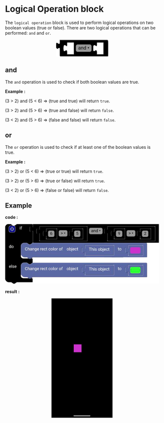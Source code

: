 # Logical Operation block

The `logical operation` block is used to perform logical operations on two boolean values (true or false). There are two logical operations that can be performed: `and` and `or`.

<p align="center">
  <img src="../../../res/images/blocks/logic/logical_operation/logical_operation.png" />
</p>

## and

The `and` operation is used to check if both boolean values are true.

**Example :**

(3 > 2) and (5 < 6) => (true and true) will return `true`.

(3 > 2) and (5 > 6) => (true and false) will return `false`.

(3 < 2) and (5 > 6) => (false and false) will return `false`.

## or

The `or` operation is used to check if at least one of the boolean values is true.

**Example :**

(3 > 2) or (5 < 6) => (true or true) will return `true`.

(3 > 2) or (5 > 6) => (true or false) will return `true`.

(3 < 2) or (5 > 6) => (false or false) will return `false`.

## Example

**code :**

<p align="center">
  <img src="../../../res/images/blocks/logic/logical_operation/logical_operation_example.png" />
</p>

**result :**

<p align="center">
  <img src="../../../res/images/blocks/logic/logical_operation/logical_operation_example_result.png" width=200vw />